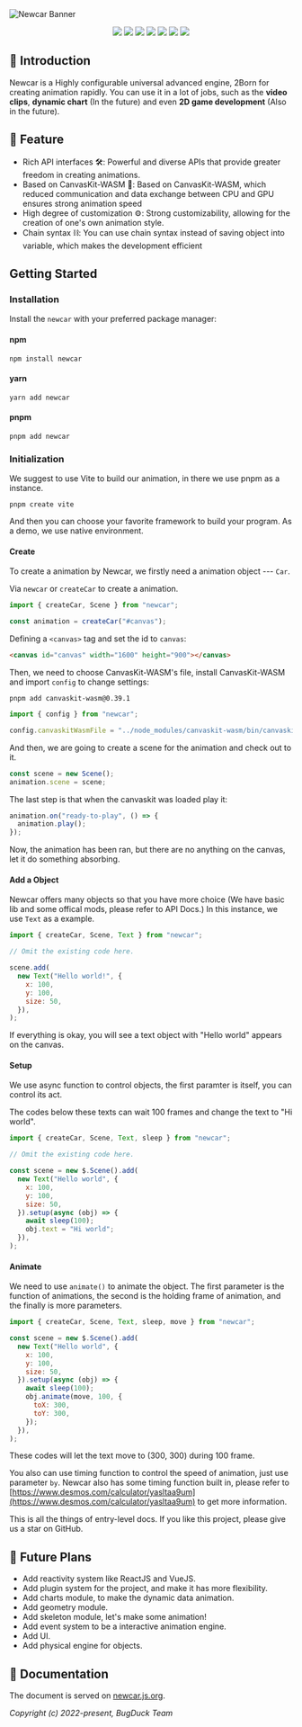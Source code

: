 <picture>
  <source media="(prefers-color-scheme: dark)" srcset="https://github.com/Bug-Duck/newcar/assets/73536163/0a17bf99-6ea5-483c-87f6-c9b284ad0030">
  <img alt="Newcar Banner" src="https://github.com/Bug-Duck/newcar/assets/73536163/02dc932c-b718-4f83-be2c-8e665760e2cd">
</picture>

<p align="center">
  <img src="https://img.shields.io/github/stars/Bug-Duck/newcar?color=yellowgreen&logo=github&style=flat-square" />
  <img src="https://img.shields.io/github/forks/Bug-Duck/newcar?logo=github&style=flat-square" />
  <img src="https://img.shields.io/github/license/Bug-Duck/newcar?color=skyblue&logo=github&style=flat-square" />
  <a href="https://twitter.com/bugduckteam"><img src="https://shields.io/badge/twitter-BugDuck_Team-blue?logo=twitter&style=flat-square" /></a>
  <a href="https://discord.gg/ANqgRc3C4b"><img src="https://shields.io/badge/discord-newcarjs-blue?logo=discord&style=flat-square" /></a>
  <a href="https://www.npmjs.com/package/newcar"><img src="https://img.shields.io/npm/dw/newcar.svg"/></a>
  <a href="https://www.npmjs.com/package/newcar"><img src="https://img.shields.io/npm/v/newcar.svg"/></a>
</p>

## 📔 Introduction

Newcar is a Highly configurable universal advanced engine, 2Born for creating animation rapidly. You can use it in a lot of jobs, such as the **video clips**, **dynamic chart** (In the future) and even **2D game development** (Also in the future).

## 🌟 Feature

- Rich API interfaces 🛠️: Powerful and diverse APIs that provide greater freedom in creating animations.
- Based on CanvasKit-WASM 🧬: Based on CanvasKit-WASM, which reduced communication and data exchange between CPU and GPU ensures strong animation speed
- High degree of customization ⚙️: Strong customizability, allowing for the creation of one's own animation style.
- Chain syntax ⛓️: You can use chain syntax instead of saving object into variable, which makes the development efficient

## Getting Started <Badge type="tip" text="^0.8.0" />

### Installation

Install the `newcar` with your preferred package manager:

#### npm

```shell
npm install newcar
```

#### yarn

```shell
yarn add newcar
```

#### pnpm

```shell
pnpm add newcar
```

### Initialization

We suggest to use Vite to build our animation, in there we use pnpm as a instance.

```shell
pnpm create vite
```

And then you can choose your favorite framework to build your program. As a demo, we use native environment.

#### Create

To create a animation by Newcar, we firstly need a animation object --- `Car`.

Via `newcar` or `createCar` to create a animation.

```javascript
import { createCar, Scene } from "newcar";

const animation = createCar("#canvas");
```

Defining a `<canvas>` tag and set the id to `canvas`:

```html
<canvas id="canvas" width="1600" height="900"></canvas>
```

Then, we need to choose CanvasKit-WASM's file, install CanvasKit-WASM and import `config` to change settings:

```shell
pnpm add canvaskit-wasm@0.39.1
```

```typescript
import { config } from "newcar";

config.canvaskitWasmFile = "../node_modules/canvaskit-wasm/bin/canvaskit.wasm";
```

And then, we are going to create a scene for the animation and check out to it.

```javascript
const scene = new Scene();
animation.scene = scene;
```

The last step is that when the canvaskit was loaded play it:

```javascript
animation.on("ready-to-play", () => {
  animation.play();
});
```

Now, the animation has been ran, but there are no anything on the canvas, let it do something absorbing.

#### Add a Object

Newcar offers many objects so that you have more choice (We have basic lib and some offical mods, please refer to API Docs.) In this instance, we use `Text` as a example.

```javascript
import { createCar, Scene, Text } from "newcar";

// Omit the existing code here.

scene.add(
  new Text("Hello world!", {
    x: 100,
    y: 100,
    size: 50,
  }),
);
```

If everything is okay, you will see a text object with "Hello world" appears on the canvas.

#### Setup

We use async function to control objects, the first paramter is itself, you can control its act.

The codes below these texts can wait 100 frames and change the text to "Hi world".

```javascript
import { createCar, Scene, Text, sleep } from "newcar";

// Omit the existing code here.

const scene = new $.Scene().add(
  new Text("Hello world", {
    x: 100,
    y: 100,
    size: 50,
  }).setup(async (obj) => {
    await sleep(100);
    obj.text = "Hi world";
  }),
);
```

#### Animate

We need to use `animate()` to animate the object. The first parameter is the function of animations, the second is the holding frame of animation, and the finally is more parameters.

```javascript
import { createCar, Scene, Text, sleep, move } from "newcar";

const scene = new $.Scene().add(
  new Text("Hello world", {
    x: 100,
    y: 100,
    size: 50,
  }).setup(async (obj) => {
    await sleep(100);
    obj.animate(move, 100, {
      toX: 300,
      toY: 300,
    });
  }),
);
```

These codes will let the text move to (300, 300) during 100 frame.

You also can use timing function to control the speed of animation, just use parameter `by`. Newcar also has some timing function built in, please refer to [https://www.desmos.com/calculator/yasltaa9um](https://www.desmos.com/calculator/yasltaa9um) to get more information.

This is all the things of entry-level docs. If you like this project, please give us a star on GitHub.

## 🧭 Future Plans

- Add reactivity system like ReactJS and VueJS.
- Add plugin system for the project, and make it has more flexibility.
- Add charts module, to make the dynamic data animation.
- Add geometry module.
- Add skeleton module, let's make some animation!
- Add event system to be a interactive animation engine.
- Add UI.
- Add physical engine for objects.

## 📖 Documentation

The document is served on [newcar.js.org](https://newcar.js.org).

_Copyright (c) 2022-present, BugDuck Team_
